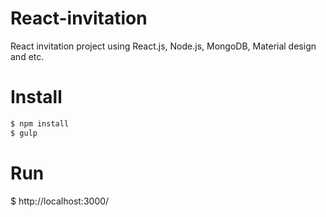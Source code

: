 # React-invitation
React invitation project using React.js, Node.js, MongoDB, Material design and etc.

# Install
```sh
$ npm install
$ gulp
```

# Run
$ http://localhost:3000/